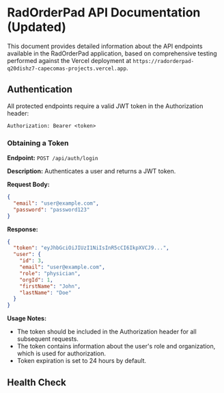 # RadOrderPad API Documentation (Updated)

This document provides detailed information about the API endpoints available in the RadOrderPad application, based on comprehensive testing performed against the Vercel deployment at `https://radorderpad-q20dishz7-capecomas-projects.vercel.app`.

## Authentication

All protected endpoints require a valid JWT token in the Authorization header:

```
Authorization: Bearer <token>
```

### Obtaining a Token

**Endpoint:** `POST /api/auth/login`

**Description:** Authenticates a user and returns a JWT token.

**Request Body:**
```json
{
  "email": "user@example.com",
  "password": "password123"
}
```

**Response:**
```json
{
  "token": "eyJhbGciOiJIUzI1NiIsInR5cCI6IkpXVCJ9...",
  "user": {
    "id": 3,
    "email": "user@example.com",
    "role": "physician",
    "orgId": 1,
    "firstName": "John",
    "lastName": "Doe"
  }
}
```

**Usage Notes:**
- The token should be included in the Authorization header for all subsequent requests.
- The token contains information about the user's role and organization, which is used for authorization.
- Token expiration is set to 24 hours by default.

## Health Check

